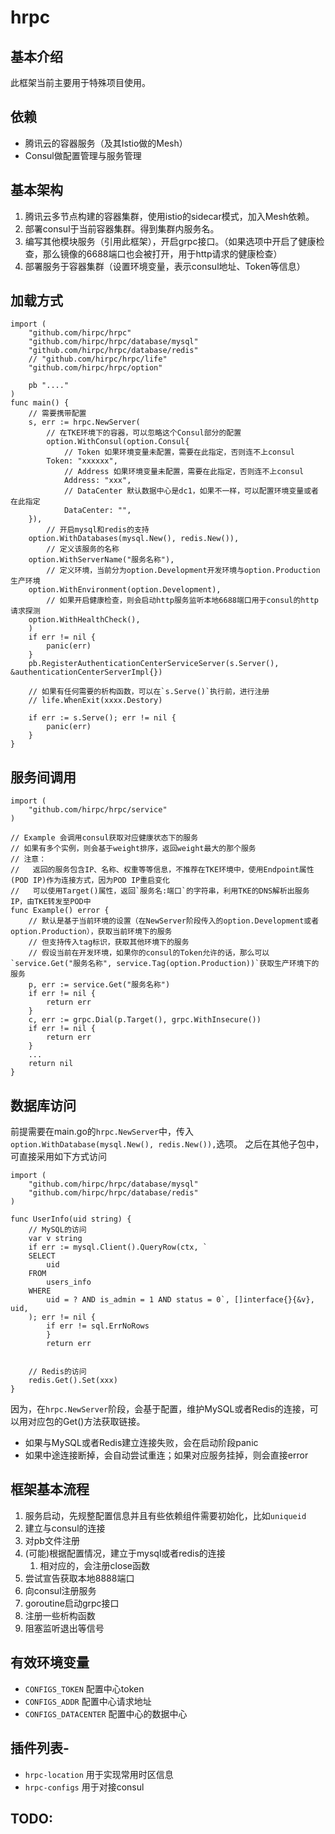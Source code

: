 # hrpc

## 基本介绍
此框架当前主要用于特殊项目使用。

## 依赖
- 腾讯云的容器服务（及其Istio做的Mesh）
- Consul做配置管理与服务管理

## 基本架构
1. 腾讯云多节点构建的容器集群，使用istio的sidecar模式，加入Mesh依赖。
2. 部署consul于当前容器集群。得到集群内服务名。
3. 编写其他模块服务（引用此框架），开启grpc接口。（如果选项中开启了健康检查，那么镜像的6688端口也会被打开，用于http请求的健康检查）
4. 部署服务于容器集群（设置环境变量，表示consul地址、Token等信息）

## 加载方式
```
import (
    "github.com/hirpc/hrpc"
    "github.com/hirpc/hrpc/database/mysql"
    "github.com/hirpc/hrpc/database/redis"
    // "github.com/hirpc/hrpc/life"
    "github.com/hirpc/hrpc/option"
    
    pb "...."
)
func main() {
    // 需要携带配置
    s, err := hrpc.NewServer(
    	// 在TKE环境下的容器，可以忽略这个Consul部分的配置
        option.WithConsul(option.Consul{
            // Token 如果环境变量未配置，需要在此指定，否则连不上consul
	    Token: "xxxxxx",
            // Address 如果环境变量未配置，需要在此指定，否则连不上consul
            Address: "xxx",
            // DataCenter 默认数据中心是dc1，如果不一样，可以配置环境变量或者在此指定
            DataCenter: "",
	}),
        // 开启mysql和redis的支持
	option.WithDatabases(mysql.New(), redis.New()),
        // 定义该服务的名称
	option.WithServerName("服务名称"),
        // 定义环境，当前分为option.Development开发环境与option.Production生产环境
	option.WithEnvironment(option.Development),
        // 如果开启健康检查，则会启动http服务监听本地6688端口用于consul的http请求探测
	option.WithHealthCheck(),
    )
    if err != nil {
        panic(err)
    }
    pb.RegisterAuthenticationCenterServiceServer(s.Server(), &authenticationCenterServerImpl{})

    // 如果有任何需要的析构函数，可以在`s.Serve()`执行前，进行注册
    // life.WhenExit(xxxx.Destory)

    if err := s.Serve(); err != nil {
        panic(err)
    }
}
```

## 服务间调用
```
import (
    "github.com/hirpc/hrpc/service"
)

// Example 会调用consul获取对应健康状态下的服务
// 如果有多个实例，则会基于weight排序，返回weight最大的那个服务
// 注意：
//   返回的服务包含IP、名称、权重等等信息，不推荐在TKE环境中，使用Endpoint属性(POD IP)作为连接方式，因为POD IP重启变化
//   可以使用Target()属性，返回`服务名:端口`的字符串，利用TKE的DNS解析出服务IP，由TKE转发至POD中
func Example() error {
    // 默认是基于当前环境的设置（在NewServer阶段传入的option.Development或者option.Production），获取当前环境下的服务
    // 但支持传入tag标识，获取其他环境下的服务
    // 假设当前在开发环境，如果你的consul的Token允许的话，那么可以`service.Get("服务名称", service.Tag(option.Production))`获取生产环境下的服务
    p, err := service.Get("服务名称")
	if err != nil {
		return err
	}
	c, err := grpc.Dial(p.Target(), grpc.WithInsecure())
	if err != nil {
		return err
	}
    ...
    return nil
}

```

## 数据库访问
前提需要在main.go的`hrpc.NewServer`中，传入`option.WithDatabase(mysql.New(), redis.New()),`选项。
之后在其他子包中，可直接采用如下方式访问
```
import (
    "github.com/hirpc/hrpc/database/mysql"
    "github.com/hirpc/hrpc/database/redis"
)

func UserInfo(uid string) {
    // MySQL的访问
    var v string
	if err := mysql.Client().QueryRow(ctx, `
	SELECT
		uid
	FROM
		users_info
	WHERE
		uid = ? AND is_admin = 1 AND status = 0`, []interface{}{&v}, uid,
	); err != nil {
		if err != sql.ErrNoRows 
		}
		return err
	

    // Redis的访问
    redis.Get().Set(xxx)
}
```
因为，在`hrpc.NewServer`阶段，会基于配置，维护MySQL或者Redis的连接，可以用对应包的Get()方法获取链接。
- 如果与MySQL或者Redis建立连接失败，会在启动阶段panic
- 如果中途连接断掉，会自动尝试重连；如果对应服务挂掉，则会直接error

## 框架基本流程
1. 服务启动，先规整配置信息并且有些依赖组件需要初始化，比如`uniqueid`
2. 建立与consul的连接
3. 对pb文件注册
4. (可能)根据配置情况，建立于mysql或者redis的连接
   1. 相对应的，会注册close函数
5. 尝试宣告获取本地8888端口
6. 向consul注册服务
7. goroutine启动grpc接口
8. 注册一些析构函数
9. 阻塞监听退出等信号

## 有效环境变量
- `CONFIGS_TOKEN` 配置中心token
- `CONFIGS_ADDR` 配置中心请求地址
- `CONFIGS_DATACENTER` 配置中心的数据中心

## 插件列表-

- `hrpc-location` 用于实现常用时区信息
- `hrpc-configs` 用于对接consul

## TODO:
